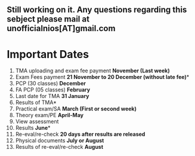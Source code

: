 Still working on it. Any questions regarding this sebject please mail at unofficialnios[AT]gmail.com
-----------
# Important Dates
1. TMA uploading and exam fee payment **November (Last week)**
2. Exam Fees payment **21 November to 20 December (without late fee)***
3. PCP (30 classes)
**December**
4. FA PCP (05 classes) **February**
5. Last date for TMA **31 January**
6. Results of TMA*
7. Practical exam/SA **March (First or second week)** 
8. Theory exam/PE **April-May**
9. View assessment
10. Results **June***
11. Re-eval/re-check **20 days after results are released**
12. Physical documents **July or August**
13. Results of re-eval/re-check **August**


